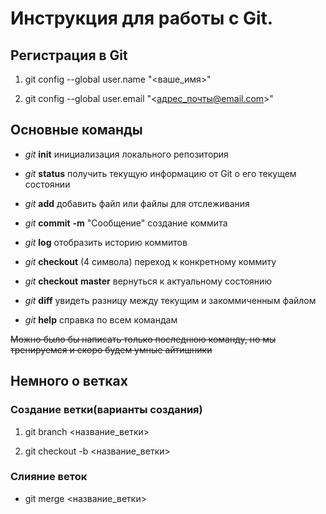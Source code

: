 # Инструкция для работы с Git.

Регистрация в Git
---

1. git config --global user.name "<ваше_имя>"

2. git config --global user.email "<адрес_почты@email.com>"

## Основные команды

* *git* **init** инициализация локального репозитория

* *git* **status** получить текущую информацию от Git о его текущем состоянии

* _git_ __add__ добавить файл или файлы для отслеживания

* _git_ __commit__ __-m__ "Сooбщение" создание коммита

* *git* **log** отобразить историю коммитов

* *git* **checkout** (4 символа) переход к конкретному коммиту

* *git* **checkout** **master** вернуться к актуальному состоянию

* *git* **diff** увидеть разницу между текущим и закоммиченным файлом

* *git* **help** справка по всем командам

~~Можно было бы написать только последнюю команду, но мы тренируемся и скоро будем умные айтишники~~

## Немного о ветках

### Создание ветки(варианты создания)

1. git branch <название_ветки>

5. git checkout -b <название_ветки>

### Слияние веток
* git merge <название_ветки>
